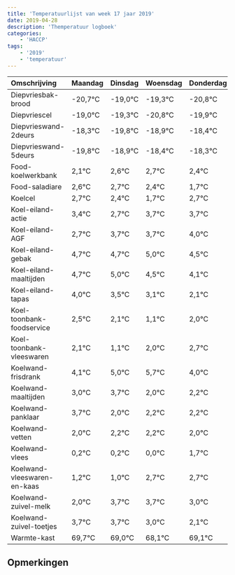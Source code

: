 ```yaml
---
title: 'Temperatuurlijst van week 17 jaar 2019'
date: 2019-04-28
description: 'Themperatuur logboek'
categories:
    - 'HACCP'
tags:
    - '2019'
    - 'temperatuur'
---
```

|Omschrijving|Maandag|Dinsdag|Woensdag|Donderdag|Vrijdag|Zaterdag|Zondag|
|:---|:---|:---|:---|:---|:---|:---|:---|
|Diepvriesbak-brood|-20,7°C|-19,0°C|-19,3°C|-20,8°C|-19,9°C|-19,4°C|-19,3°C|
|Diepvriescel|-19,0°C|-19,3°C|-20,8°C|-19,9°C|-19,4°C|-19,3°C|-19,6°C|
|Diepvrieswand-2deurs|-18,3°C|-19,8°C|-18,9°C|-18,4°C|-18,3°C|-18,6°C|-19,3°C|
|Diepvrieswand-5deurs|-19,8°C|-18,9°C|-18,4°C|-18,3°C|-18,6°C|-19,3°C|-18,3°C|
|Food-koelwerkbank|2,1°C|2,6°C|2,7°C|2,4°C|1,7°C|2,7°C|2,7°C|
|Food-saladiare|2,6°C|2,7°C|2,4°C|1,7°C|2,7°C|2,7°C|3,0°C|
|Koelcel|2,7°C|2,4°C|1,7°C|2,7°C|2,7°C|3,0°C|2,5°C|
|Koel-eiland-actie|3,4°C|2,7°C|3,7°C|3,7°C|4,0°C|3,5°C|3,1°C|
|Koel-eiland-AGF|2,7°C|3,7°C|3,7°C|4,0°C|3,5°C|3,1°C|2,1°C|
|Koel-eiland-gebak|4,7°C|4,7°C|5,0°C|4,5°C|4,1°C|3,1°C|4,0°C|
|Koel-eiland-maaltijden|4,7°C|5,0°C|4,5°C|4,1°C|3,1°C|4,0°C|4,7°C|
|Koel-eiland-tapas|4,0°C|3,5°C|3,1°C|2,1°C|3,0°C|3,7°C|2,0°C|
|Koel-toonbank-foodservice|2,5°C|2,1°C|1,1°C|2,0°C|2,7°C|1,0°C|1,2°C|
|Koel-toonbank-vleeswaren|2,1°C|1,1°C|2,0°C|2,7°C|1,0°C|1,2°C|1,2°C|
|Koelwand-frisdrank|4,1°C|5,0°C|5,7°C|4,0°C|4,2°C|4,2°C|4,0°C|
|Koelwand-maaltijden|3,0°C|3,7°C|2,0°C|2,2°C|2,2°C|2,0°C|3,7°C|
|Koelwand-panklaar|3,7°C|2,0°C|2,2°C|2,2°C|2,0°C|3,7°C|3,7°C|
|Koelwand-vetten|2,0°C|2,2°C|2,2°C|2,0°C|3,7°C|3,7°C|3,0°C|
|Koelwand-vlees|0,2°C|0,2°C|0,0°C|1,7°C|1,7°C|1,0°C|0,1°C|
|Koelwand-vleeswaren-en-kaas|1,2°C|1,0°C|2,7°C|2,7°C|2,0°C|1,1°C|2,1°C|
|Koelwand-zuivel-melk|2,0°C|3,7°C|3,7°C|3,0°C|2,1°C|3,1°C|3,9°C|
|Koelwand-zuivel-toetjes|3,7°C|3,7°C|3,0°C|2,1°C|3,1°C|3,9°C|3,5°C|
|Warmte-kast|69,7°C|69,0°C|68,1°C|69,1°C|69,9°C|69,5°C|70,0°C|

## Opmerkingen



